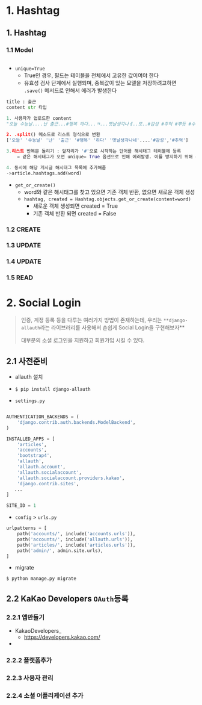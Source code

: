 # 1. Hashtag

## 1. Hashtag

### 1.1 Model

```pyyhotn

```

- `unique=True`
  - True인 경우, 필드는 테이블을 전체에서 고유한 값이여야 한다
  - 유효성 검사 단계에서 실행되며, 중복값이 있는 모델을 저장하려고하면 `.save()` 메서드로 인해서 에러가 발생한다

````python
title : 출근
content str 타입

1. 사용자가 업로드한 content
"오늘 수능날....난 출근...#행복 하다...ㅋ...옛날생각나ㅔ..또..#감성 #추억 #뿌듯 #수능왕 .split(' ')

2. .split() 메소드로 리스트 형식으로 변환
['오늘' '수능날' '난' '출근' '#행복' '하다' '옛날생각나네'....'#감성','#추억']

3.리스트 반복문 돌리기 : 앞자리가 '#'으로 시작하는 단어를 해시태그 테이블에 등록
    = 같은 해시태그가 오면 unique= True 옵션으로 인해 에러발생. 이를 방지하기 위해 get_or_create() 사용

4. 동시에 해당 게시글 해시태그 목록에 추가해줌
->article.hashtags.add(word)

````

- `get_or_create()`
  - word와 같은 해시태그를 찾고 있으면 기존 객체 반환, 없으면 새로운 객체 생성
  - `hashtag, created = Hashtag.objects.get_or_create(content=word)`
    - 새로운 객체 생성되면 created = True
    - 기존 객체 반환 되면 created = False

### 1.2 CREATE



### 1.3 UPDATE

### 1.4 UPDATE





### 1.5 READ



# 2. Social Login

> 인증, 계정 등록 등을 다루는 여러가지 방법이 존재하는데, 우리는 `**django-allauth`라는 라이브러리를 사용해서 손쉽게 Social Login을 구현해보자**
>
> 대부분의 소셜 로그인을 지원하고 회원가입 시킬 수 있다.



## 2.1 사전준비

- allauth 설치

- ```shell
  $ pip install django-allauth
  ```

  

- `settings.py`

```python

AUTHENTICATION_BACKENDS = (    
    'django.contrib.auth.backends.ModelBackend',
)

INSTALLED_APPS = [
    'articles',
    'accounts',
    'bootstrap4',
    'allauth',
    'allauth.account',
    'allauth.socialaccount',
    'allauth.socialaccount.providers.kakao',
    'django.contrib.sites',
   ...
]

SITE_ID = 1
```

- `config` > `urls.py`

```python
urlpatterns = [
    path('accounts/', include('accounts.urls')),
    path('accounts/', include('allauth.urls')),
    path('articles/', include('articles.urls')),
    path('admin/', admin.site.urls),
]

```

- migrate

```shell
$ python manage.py migrate
```



## 2.2 KaKao Developers `OAuth`등록

### 2.2.1 앱만들기

- KakaoDevelopers_
  - <https://developers.kakao.com/>
- 

### 2.2.2 플랫폼추가

### 2.2.3 사용자 관리

### 2.2.4 소셜 어플리케이션 추가



